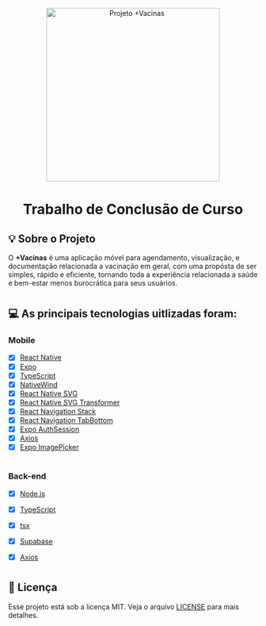 <p align="center">
  <img width="350" alt="Projeto +Vacinas" title="Projeto +Vacinas" src="https://raw.githubusercontent.com/pcppamplona/appmobile/main/assets/splash.png" />
  
  <h1 align="center">Trabalho de Conclusão de Curso</h1>


##  💡 Sobre o Projeto

O **+Vacinas** é uma aplicação móvel para agendamento, visualização, e documentação relacionada a vacinação em geral, com uma propósta de ser simples, rápido e eficiente, tornando toda a experiência relacionada a saúde e bem-estar menos burocrática para seus usuários.

#

## 💻 As principais tecnologias uitlizadas foram:

### Mobile

- [x] [React Native](https://reactnative.dev/)
- [x] [Expo](https://docs.expo.dev/)
- [x] [TypeScript](https://www.typescriptlang.org/)
- [x] [NativeWind](https://www.nativewind.dev/)
- [x] [React Native SVG](https://github.com/software-mansion/react-native-svg)
- [x] [React Native SVG Transformer](https://github.com/kristerkari/react-native-svg-transformer)
- [x] [React Navigation Stack](https://reactnavigation.org/docs/stack-navigator)
- [x] [React Navigation TabBottom](https://reactnavigation.org/docs/material-bottom-tab-navigator) 
- [x] [Expo AuthSession](https://docs.expo.dev/versions/latest/sdk/auth-session/)
- [x] [Axios](https://axios-http.com/ptbr/docs/intro)
- [x] [Expo ImagePicker](https://docs.expo.dev/versions/latest/sdk/imagepicker/)

#

### Back-end

- [x] [Node.js](https://nodejs.org/)
- [x] [TypeScript](https://www.typescriptlang.org/)
- [x] [tsx](https://github.com/esbuild-kit/tsx)
- [x] [Supabase](https://supabase.com/)
- [x] [Axios](https://axios-http.com/ptbr/docs/intro)


#

## 📝 Licença

Esse projeto está sob a licença MIT. Veja o arquivo [LICENSE](LICENSE) para mais detalhes.

# 
